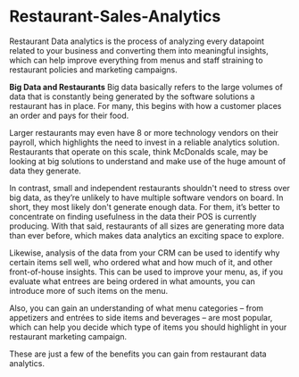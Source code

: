 # Restaurant-Sales-Analytics

Restaurant Data analytics is the process of analyzing every datapoint related to your business and converting them into meaningful insights, which can help improve everything from menus and staff straining to restaurant policies and marketing campaigns.


**Big Data and Restaurants**
Big data basically refers to the large volumes of data that is constantly being generated by the software solutions a restaurant has in place. For many, this begins with how a customer places an order and pays for their food.

Larger restaurants may even have 8 or more technology vendors on their payroll, which highlights the need to invest in a reliable analytics solution. Restaurants that operate on this scale, think McDonalds scale, may be looking at big solutions to understand and make use of the huge amount of data they generate.

In contrast, small and independent restaurants shouldn't need to stress over big data, as they’re unlikely to have multiple software vendors on board. In short, they most likely don't generate enough data. For them, it’s better to concentrate on finding usefulness in the data their POS is currently producing. With that said, restaurants of all sizes are generating more data than ever before, which makes data analytics an exciting space to explore.

Likewise, analysis of the data from your CRM can be used to identify why certain items sell well, who ordered what and how much of it, and other front-of-house insights. This can be used to improve your menu, as, if you evaluate what entrees are being ordered in what amounts, you can introduce more of such items on the menu.

Also, you can gain an understanding of what menu categories – from appetizers and entrées to side items and beverages – are most popular, which can help you decide which type of items you should highlight in your restaurant marketing campaign.

These are just a few of the benefits you can gain from restaurant data analytics.
